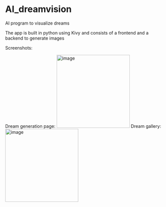 # AI_dreamvision
AI program to visualize dreams

The app is built in python using Kivy and consists of a frontend and a backend to generate images 


Screenshots:

Dream generation page:
<img width="233" alt="image" src="https://user-images.githubusercontent.com/106270843/215317184-657d6b2f-4dff-4386-94d6-faad6fd1436d.png">
Dream gallery:
<img width="233" alt="image" src="https://user-images.githubusercontent.com/106270843/215317192-66c62a7c-967a-4712-915c-0ba611441fe6.png">
